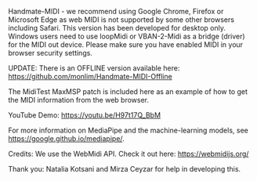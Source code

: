 Handmate-MIDI - we recommend using Google Chrome, Firefox or Microsoft Edge as web MIDI is not supported by some other browsers including Safari. This version has been developed for desktop only. Windows users need to use loopMidi or VBAN-2-Midi as a bridge (driver) for the MIDI out device. Please make sure you have enabled MIDI in your browser security settings.

UPDATE: There is an OFFLINE version available here: https://github.com/monlim/Handmate-MIDI-Offline

The MidiTest MaxMSP patch is included here as an example of how to get the MIDI information from the web browser.

YouTube Demo: https://youtu.be/H97t17Q_BbM

For more information on MediaPipe and the machine-learning models, see https://google.github.io/mediapipe/.

Credits: We use the WebMidi API. Check it out here: https://webmidijs.org/

Thank you: Natalia Kotsani and Mirza Ceyzar for help in developing this.
